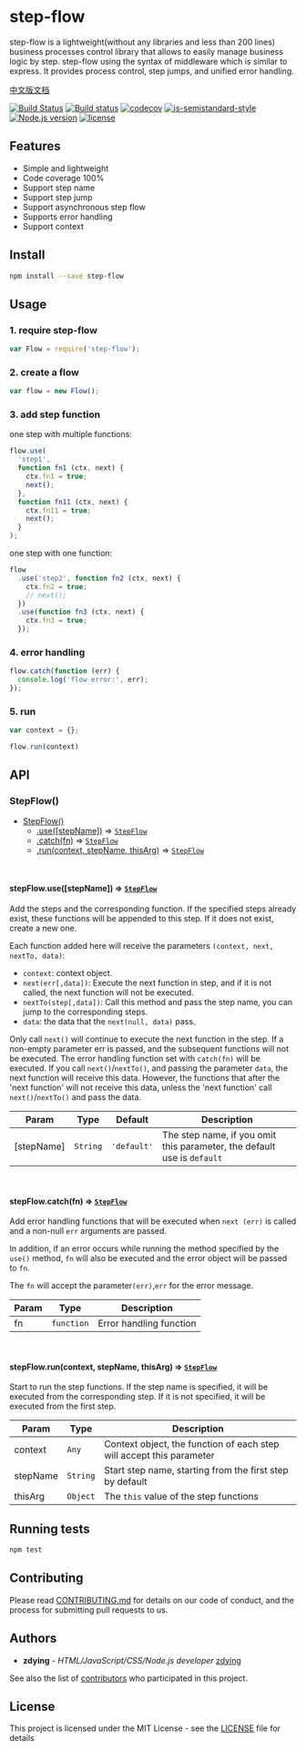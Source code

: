 # step-flow

step-flow is a lightweight(without any libraries and less than 200 lines) business processes control library that allows to easily manage business logic by step. step-flow using the syntax of middleware which is similar to express. It provides process control, step jumps, and unified error handling.

[中文版文档](https://github.com/zdying/step-flow/blob/master/README-zh.md)

[![Build Status](https://travis-ci.org/zdying/step-flow.svg?branch=master)](https://travis-ci.org/zdying/step-flow)
[![Build status](https://ci.appveyor.com/api/projects/status/okl9e4xs1nsuv7yq/branch/master?svg=true)](https://ci.appveyor.com/project/zdying/step-flow/branch/master)
[![codecov](https://codecov.io/gh/zdying/step-flow/branch/master/graph/badge.svg)](https://codecov.io/gh/zdying/step-flow)
[![js-semistandard-style](https://img.shields.io/badge/code%20style-semistandard-brightgreen.svg?style=flat)](https://github.com/Flet/semistandard)
[![Node.js version](https://img.shields.io/badge/node-%3E%3D0.12.7-green.svg)](https://nodejs.org/)
[![license](https://img.shields.io/badge/license-MIT-green.svg)](https://github.com/zdying/step-flow/blob/master/LICENSE)

## Features

* Simple and lightweight
* Code coverage 100%
* Support step name
* Support step jump
* Support asynchronous step flow
* Supports error handling
* Support context

## Install

```bash
npm install --save step-flow
```

## Usage

### 1. require step-flow

```js
var Flow = require('step-flow');
```

### 2. create a flow

```js
var flow = new Flow();
```

### 3. add step function

one step with multiple functions:

```js
flow.use(
  'step1',
  function fn1 (ctx, next) {
    ctx.fn1 = true;
    next();
  },
  function fn11 (ctx, next) {
    ctx.fn11 = true;
    next();
  }
);
```

one step with one function:

```js
flow
  .use('step2', function fn2 (ctx, next) {
    ctx.fn2 = true;
    // next();
  })
  .use(function fn3 (ctx, next) {
    ctx.fn3 = true;
  });
```

### 4. error handling

```js
flow.catch(function (err) {
  console.log('flow error:', err);
});
```

### 5. run

```js
var context = {};

flow.run(context)
```

## API

<a name="StepFlow"></a>

### StepFlow()

* [StepFlow()](#StepFlow)
    * [.use([stepName])](#StepFlow+use) ⇒ [<code>StepFlow</code>](#StepFlow)
    * [.catch(fn)](#StepFlow+catch) ⇒ [<code>StepFlow</code>](#StepFlow)
    * [.run(context, stepName, thisArg)](#StepFlow+run) ⇒ [<code>StepFlow</code>](#StepFlow)

<a name="StepFlow+use"></a>

<br/>

#### stepFlow.use([stepName]) ⇒ [<code>StepFlow</code>](#StepFlow)

Add the steps and the corresponding function. If the specified steps already exist, these functions will be appended to this step. If it does not exist, create a new one.

Each function added here will receive the parameters `(context, next, nextTo, data)`:

* `context`: context object.
* `next(err[,data])`: Execute the next function in step, and if it is not called, the next function will not be executed.
* `nextTo(step[,data])`: Call this method and pass the step name, you can jump to the corresponding steps.
* `data`: the data that the `next(null, data)` pass.

Only call `next()` will continue to execute the next function in the step. If a non-empty parameter err is passed, and the subsequent functions will not be executed. The error handling function set with `catch(fn)` will be executed. If you call `next()`/`nextTo()`, and passing the parameter `data`, the next function will receive this data. However, the functions that after the 'next function' will not receive this data, unless the 'next function' call `next()`/`nextTo()` and pass the data.

| Param | Type | Default | Description |
| --- | --- | --- | --- |
| [stepName] | <code>String</code> | <code>&#x27;default&#x27;</code> | The step name, if you omit this parameter, the default use is `default` |

<a name="StepFlow+catch"></a>

<br/>

#### stepFlow.catch(fn) ⇒ [<code>StepFlow</code>](#StepFlow)

Add error handling functions that will be executed when `next (err)` is called and a non-null `err` arguments are passed.

In addition, if an error occurs while running the method specified by the `use()` method, `fn` will also be executed and the error object will be passed to `fn`.

The `fn` will accept the parameter`(err)`,`err` for the error message.

| Param | Type | Description |
| --- | --- | --- |
| fn | <code>function</code> | Error handling function |

<a name="StepFlow+run"></a>

<br/>

#### stepFlow.run(context, stepName, thisArg) ⇒ [<code>StepFlow</code>](#StepFlow)

Start to run the step functions.
If the step name is specified, it will be executed from the corresponding step. If it is not specified, it will be executed from the first step.

| Param | Type | Description |
| --- | --- | --- |
| context | <code>Any</code> | Context object, the function of each step will accept this parameter|
| stepName | <code>String</code> |Start step name, starting from the first step by default |
| thisArg | <code>Object</code> | The `this` value of the step functions |

## Running tests

```bash
npm test
```

## Contributing

Please read [CONTRIBUTING.md](https://github.com/zdying/step-flow/blob/master/CONTRIBUTING.md) for details on our code of conduct, and the process for submitting pull requests to us.

## Authors

* __zdying__ - _HTML/JavaScript/CSS/Node.js developer_ [zdying](https://github.com/zdying)

See also the list of [contributors](https://github.com/zdying/step-flow/graphs/contributors) who participated in this project.

## License

This project is licensed under the MIT License - see the [LICENSE](https://github.com/zdying/step-flow/blob/master/LICENSE) file for details

